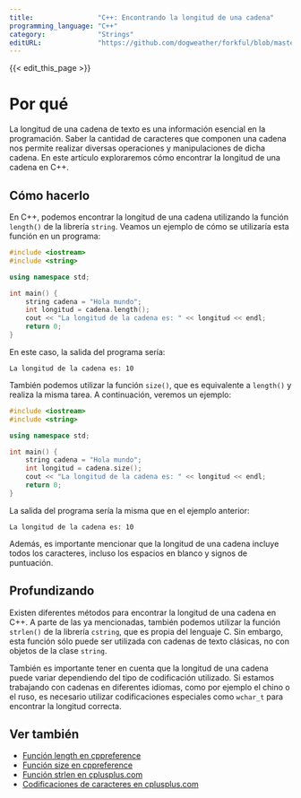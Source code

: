 ```yaml
---
title:                "C++: Encontrando la longitud de una cadena"
programming_language: "C++"
category:             "Strings"
editURL:              "https://github.com/dogweather/forkful/blob/master/content/es/cpp/finding-the-length-of-a-string.md"
---
```


{{< edit_this_page >}}

# Por qué

La longitud de una cadena de texto es una información esencial en la programación. Saber la cantidad de caracteres que componen una cadena nos permite realizar diversas operaciones y manipulaciones de dicha cadena. En este artículo exploraremos cómo encontrar la longitud de una cadena en C++.

## Cómo hacerlo
En C++, podemos encontrar la longitud de una cadena utilizando la función `length()` de la librería `string`. Veamos un ejemplo de cómo se utilizaría esta función en un programa:

```C++
#include <iostream>
#include <string>

using namespace std;

int main() {
    string cadena = "Hola mundo";
    int longitud = cadena.length();
    cout << "La longitud de la cadena es: " << longitud << endl;
    return 0;
}
```

En este caso, la salida del programa sería:
```
La longitud de la cadena es: 10
```

También podemos utilizar la función `size()`, que es equivalente a `length()` y realiza la misma tarea. A continuación, veremos un ejemplo:

```C++
#include <iostream>
#include <string>

using namespace std;

int main() {
    string cadena = "Hola mundo";
    int longitud = cadena.size();
    cout << "La longitud de la cadena es: " << longitud << endl;
    return 0;
}
```

La salida del programa sería la misma que en el ejemplo anterior:
```
La longitud de la cadena es: 10
```

Además, es importante mencionar que la longitud de una cadena incluye todos los caracteres, incluso los espacios en blanco y signos de puntuación.

## Profundizando
Existen diferentes métodos para encontrar la longitud de una cadena en C++. A parte de las ya mencionadas, también podemos utilizar la función `strlen()` de la librería `cstring`, que es propia del lenguaje C. Sin embargo, esta función sólo puede ser utilizada con cadenas de texto clásicas, no con objetos de la clase `string`.

También es importante tener en cuenta que la longitud de una cadena puede variar dependiendo del tipo de codificación utilizado. Si estamos trabajando con cadenas en diferentes idiomas, como por ejemplo el chino o el ruso, es necesario utilizar codificaciones especiales como `wchar_t` para encontrar la longitud correcta.

## Ver también
- [Función length en cppreference](https://en.cppreference.com/w/cpp/string/basic_string/length)
- [Función size en cppreference](https://en.cppreference.com/w/cpp/string/basic_string/size)
- [Función strlen en cplusplus.com](https://www.cplusplus.com/reference/cstring/strlen/)
- [Codificaciones de caracteres en cplusplus.com](https://www.cplusplus.com/reference/cstdlib/mblen/)